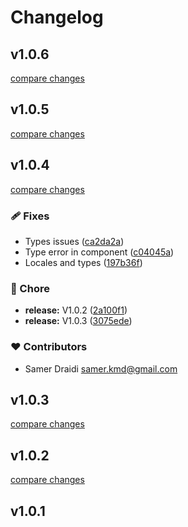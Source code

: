 # Changelog


## v1.0.6

[compare changes](https://github.com/skmd87/vuetify-confirm/compare/v1.0.5...v1.0.6)

## v1.0.5

[compare changes](https://github.com/skmd87/vuetify-confirm/compare/v1.0.4...v1.0.5)

## v1.0.4

[compare changes](https://github.com/skmd87/vuetify-confirm/compare/v1.0.1...v1.0.4)

### 🩹 Fixes

- Types issues ([ca2da2a](https://github.com/skmd87/vuetify-confirm/commit/ca2da2a))
- Type error in component ([c04045a](https://github.com/skmd87/vuetify-confirm/commit/c04045a))
- Locales and types ([197b36f](https://github.com/skmd87/vuetify-confirm/commit/197b36f))

### 🏡 Chore

- **release:** V1.0.2 ([2a100f1](https://github.com/skmd87/vuetify-confirm/commit/2a100f1))
- **release:** V1.0.3 ([3075ede](https://github.com/skmd87/vuetify-confirm/commit/3075ede))

### ❤️ Contributors

- Samer Draidi <samer.kmd@gmail.com>

## v1.0.3

[compare changes](https://github.com/skmd87/vuetify-confirm/compare/v1.0.2...v1.0.3)

## v1.0.2

[compare changes](https://github.com/skmd87/vuetify-confirm/compare/v1.0.1...v1.0.2)

## v1.0.1

